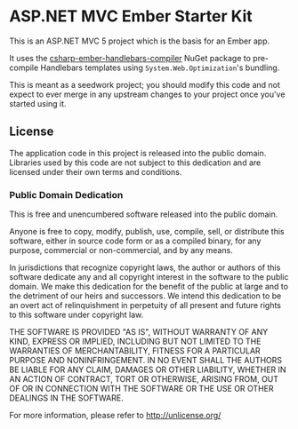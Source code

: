 ASP.NET MVC Ember Starter Kit
=============================

This is an ASP.NET MVC 5 project which is the basis for an Ember app.

It uses the [csharp-ember-handlebars-compiler](csharp-ember-handlebars) NuGet
package to pre-compile Handlebars templates using `System.Web.Optimization`'s
bundling.

[csharp-ember-handlebars]: https://github.com/Myslik/csharp-ember-handlebars

This is meant as a seedwork project; you should modify this code and not expect
to ever merge in any upstream changes to your project once you've started using
it.


## License

The application code in this project is released into the public domain.
Libraries used by this code are not subject to this dedication and are licensed
under their own terms and conditions.


### Public Domain Dedication

This is free and unencumbered software released into the public domain.

Anyone is free to copy, modify, publish, use, compile, sell, or
distribute this software, either in source code form or as a compiled
binary, for any purpose, commercial or non-commercial, and by any
means.

In jurisdictions that recognize copyright laws, the author or authors
of this software dedicate any and all copyright interest in the
software to the public domain. We make this dedication for the benefit
of the public at large and to the detriment of our heirs and
successors. We intend this dedication to be an overt act of
relinquishment in perpetuity of all present and future rights to this
software under copyright law.

THE SOFTWARE IS PROVIDED "AS IS", WITHOUT WARRANTY OF ANY KIND,
EXPRESS OR IMPLIED, INCLUDING BUT NOT LIMITED TO THE WARRANTIES OF
MERCHANTABILITY, FITNESS FOR A PARTICULAR PURPOSE AND NONINFRINGEMENT.
IN NO EVENT SHALL THE AUTHORS BE LIABLE FOR ANY CLAIM, DAMAGES OR
OTHER LIABILITY, WHETHER IN AN ACTION OF CONTRACT, TORT OR OTHERWISE,
ARISING FROM, OUT OF OR IN CONNECTION WITH THE SOFTWARE OR THE USE OR
OTHER DEALINGS IN THE SOFTWARE.

For more information, please refer to <http://unlicense.org/>
